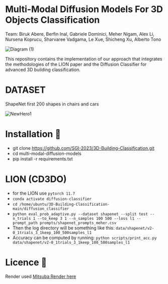 # Multi-Modal Diffusion Models For 3D Objects Classification 

Team: Biruk Abere, Berfin Inal, Gabriele Dominici, Meher Nigam, Alex Li,  Nursena Koprucu, Sharvaree Vadgama, Le Xue, Shicheng Xu, Alberto Tono 

![Diagram (1)](https://github.com/user-attachments/assets/55b38187-cf11-436a-8fc5-4fa1e31e7908)


This repository contains the implementation of our approach that integrates the methodologies of the LION paper and the Diffusion Classifier for advanced 3D building classification. 

# DATASET

ShapeNet first 200 shapes in chairs and cars

![NewHero1](https://github.com/user-attachments/assets/b7be2bde-1339-4205-90ee-65137b962dce)



# Installation 🔧

  * git clone https://github.com/SGI-2023/3D-Building-Classification.git
  * cd multi-modal-diffusion-models
  * pip install -r requirements.txt

# LION (CD3DO)
  * for the LION use ```pytorch 11.7```
  * ```conda activate diffusion-classifier```
  * ```cd /home/ubuntu/3D-Building-Classification-main/diffusion_classifier```
  * ```python eval_prob_adaptive.py --dataset shapenet --split test --n_trials 1 --to_keep 3 1 --n_samples 100 500 --loss l1 --prompt_path prompts/shapenet_prompts_meher.csv```
  * Then the log directory will be something like this: ``` data/shapenet/v2-0_1trials_3_1keep_100_500samples_l1 ```
  * Accuracy can be computed by running: ``` python scripts/print_acc.py data/shapenet/v2-0_1trials_3_1keep_100_500samples_l1 ```


# Licence 📜
Render used [Mitsuba Render here](https://github.com/hasancaslan/BeautifulPointCloud)




